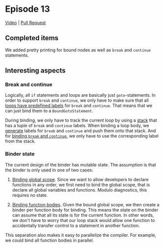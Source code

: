 # Episode 13

[Video](https://www.youtube.com/watch?v=psTZi6xpTlM&list=PLRAdsfhKI4OWNOSfS7EUu5GRAVmze1t2y&index=13) |
[Pull Request](https://github.com/terrajobst/minsk/pull/61)

## Completed items

We added pretty printing for bound nodes as well as `break` and `continue`
statements.

## Interesting aspects

### Break and continue

Logically, all `if` statements and loops are basically just `goto`-statements.
In order to support `break` and `continue`, we only have to make sure that all
[loops have predefined labels][bound-loop] for `break` and `continue`. That
means that we can just bind them to a `BoundGotoStatement`.

During binding, we only have to track the current loop by using a
[stack][loop-stack] that has a tuple of `break` and `continue` labels. When
binding a loop body, we [generate][bind-loop-body] labels for `break` and
`continue` and push them onto that stack. And for [binding `break` and
`continue`][bind-break-continue], we only have to use the corresponding label
from the stack.

[bound-loop]: https://github.com/terrajobst/minsk/blob/3982452187b615acd60db8ec2d26a3b0cf924c44/src/Minsk/CodeAnalysis/Binding/BoundLoopStatement.cs#L11-L12
[loop-stack]: https://github.com/terrajobst/minsk/blob/3982452187b615acd60db8ec2d26a3b0cf924c44/src/Minsk/CodeAnalysis/Binding/Binder.cs#L17
[bind-loop-body]: https://github.com/terrajobst/minsk/blob/3982452187b615acd60db8ec2d26a3b0cf924c44/src/Minsk/CodeAnalysis/Binding/Binder.cs#L268-L279
[bind-break-continue]: https://github.com/terrajobst/minsk/blob/3982452187b615acd60db8ec2d26a3b0cf924c44/src/Minsk/CodeAnalysis/Binding/Binder.cs#L281-L303

### Binder state

The current design of the binder has mutable state. The assumption is that the
binder is only used in one of two cases:

1. [Binding global scope][bind-global-scope]. Since we want to allow developers
   to declare functions in any order, we first need to bind the global scope,
   that is declare all global variables and functions. Modulo diagnostics, this
   requires no state.

2. [Binding function bodies][bind-function-body]. Given the bound global scope,
   we then create a binder per function body for binding. This means the state
   on the binder can assume that all its state is for the current function. In
   other words, we don't have to worry that our loop stack would allow one
   function to accidentally transfer control to a statement in another function.

This separation also makes it easy to parallelize the compiler. For example, we
could bind all function bodies in parallel.

[bind-global-scope]: https://github.com/terrajobst/minsk/blob/3982452187b615acd60db8ec2d26a3b0cf924c44/src/Minsk/CodeAnalysis/Binding/Binder.cs#L33-L57
[bind-function-body]: https://github.com/terrajobst/minsk/blob/3982452187b615acd60db8ec2d26a3b0cf924c44/src/Minsk/CodeAnalysis/Binding/Binder.cs#L72-L73